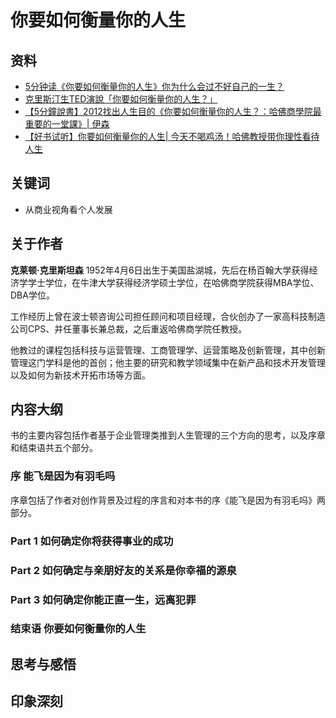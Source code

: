 # 你要如何衡量你的人生

## 资料

* [5分钟读《你要如何衡量你的人生》你为什么会过不好自己的一生？ ](https://www.youtube.com/watch?v=7Q6A3SIZAsc)
* [克里斯汀生TED演說「你要如何衡量你的人生？」](https://www.youtube.com/watch?v=qfTPJld4RNo)
* [【5分鐘說書】2012找出人生目的《你要如何衡量你的人生？：哈佛商學院最重要的一堂課》| 伊森](https://www.youtube.com/watch?v=UUFbbFXcG5c)
* [【好书试听】你要如何衡量你的人生| 今天不喝鸡汤！哈佛教授带你理性看待人生](https://www.youtube.com/watch?v=zTRandtKcCw)

## 关键词

* 从商业视角看个人发展

## 关于作者
**克莱顿·克里斯坦森** 
1952年4月6日出生于美国盐湖城，先后在杨百翰大学获得经济学学士学位，在牛津大学获得经济学硕士学位，在哈佛商学院获得MBA学位、DBA学位。

工作经历上曾在波士顿咨询公司担任顾问和项目经理，合伙创办了一家高科技制造公司CPS、并任董事长兼总裁，之后重返哈佛商学院任教授。

他教过的课程包括科技与运营管理、工商管理学、运营策略及创新管理，其中创新管理这门学科是他的首创；他主要的研究和教学领域集中在新产品和技术开发管理以及如何为新技术开拓市场等方面。

## 内容大纲

书的主要内容包括作者基于企业管理类推到人生管理的三个方向的思考，以及序章和结束语共五个部分。

### 序  能飞是因为有羽毛吗

序章包括了作者对创作背景及过程的序言和对本书的序《能飞是因为有羽毛吗》两部分。



### Part 1 如何确定你将获得事业的成功
### Part 2 如何确定与亲朋好友的关系是你幸福的源泉
### Part 3 如何确定你能正直一生，远离犯罪
### 结束语 你要如何衡量你的人生

## 思考与感悟

## 印象深刻
